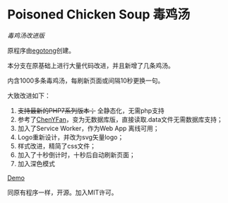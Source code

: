 # Poisoned Chicken Soup 毒鸡汤

*毒鸡汤改进版*

原程序由[egotong](https://github.com/egotong/nows)创建。

本分支在原基础上进行大量代码改进，并且新增了几条鸡汤。

内含1000多条毒鸡汤，每刷新页面或间隔10秒更换一句。

大致改进如下：

 1. ~~支持最新的PHP7系列版本；~~ 全静态化，无需php支持
 2. 参考了[ChenYFan](https://github.com/ChenYFan/Dujitang)，变为无数据库版，直接读取.data文件无需数据库支持；
 3. 加入了Service Worker，作为Web App 离线可用；
 4. Logo重新设计，并改为svg矢量logo；
 5. 样式改进，精简了css文件；
 6. 加入了十秒倒计时，十秒后自动刷新页面；
 7. 加入深色模式

[Demo](https://soup.dukeyin.com/)

同原有程序一样，开源。加入MIT许可。



